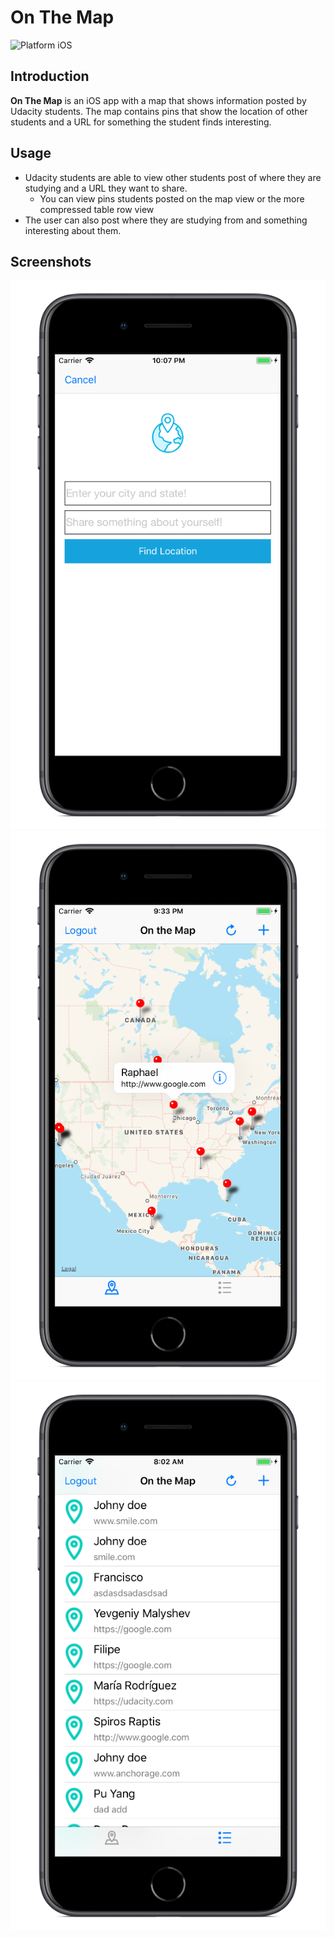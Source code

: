 # On The Map

<img src="https://img.shields.io/badge/platform-iOS-blue.svg?style=flat" alt="Platform iOS" />

## Introduction
**On The Map** is an iOS app with a map that shows information posted by Udacity students. The map contains pins that show the location of other students and a URL for something the student finds interesting.

## Usage
* Udacity students are able to view other students post of where they are studying and a URL they want to share.
    * You can view pins students posted on the map view or the more compressed table row view
* The user can also post where they are studying from and something interesting about them.

## Screenshots
![OnTheMap](Images/Info&#32;8+.png)
![OnTheMapInfo](Images/Map&#32;8+.png)
![OnTheMapTable](Images/Table&#32;8+.png)
